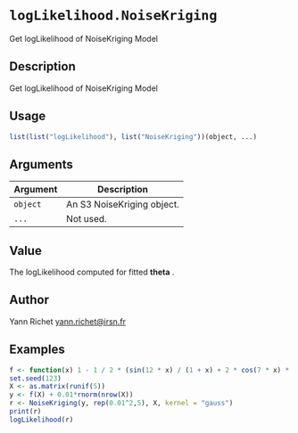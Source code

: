 # `logLikelihood.NoiseKriging`

Get logLikelihood of NoiseKriging Model


## Description

Get logLikelihood of NoiseKriging Model


## Usage

```r
list(list("logLikelihood"), list("NoiseKriging"))(object, ...)
```


## Arguments

Argument      |Description
------------- |----------------
`object`     |     An S3 NoiseKriging object.
`...`     |     Not used.


## Value

The logLikelihood computed for fitted
  $\boldsymbol{theta}$ .


## Author

Yann Richet yann.richet@irsn.fr


## Examples

```r
f <- function(x) 1 - 1 / 2 * (sin(12 * x) / (1 + x) + 2 * cos(7 * x) * x^5 + 0.7)
set.seed(123)
X <- as.matrix(runif(5))
y <- f(X) + 0.01*rnorm(nrow(X))
r <- NoiseKriging(y, rep(0.01^2,5), X, kernel = "gauss")
print(r)
logLikelihood(r)
```


